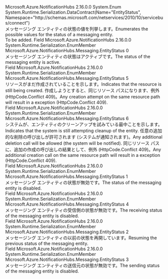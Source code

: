 <Type Name="EntityStatus" FullName="Microsoft.Azure.NotificationHubs.Messaging.EntityStatus">
  <TypeSignature Language="C#" Value="public enum EntityStatus" />
  <TypeSignature Language="ILAsm" Value=".class public auto ansi sealed EntityStatus extends System.Enum" />
  <TypeSignature Language="DocId" Value="T:Microsoft.Azure.NotificationHubs.Messaging.EntityStatus" />
  <TypeSignature Language="VB.NET" Value="Public Enum EntityStatus" />
  <TypeSignature Language="F#" Value="type EntityStatus = " />
  <AssemblyInfo>
    <AssemblyName>Microsoft.Azure.NotificationHubs</AssemblyName>
    <AssemblyVersion>2.16.0.0</AssemblyVersion>
  </AssemblyInfo>
  <Base>
    <BaseTypeName>System.Enum</BaseTypeName>
  </Base>
  <Attributes>
    <Attribute>
      <AttributeName>System.Runtime.Serialization.DataContract(Name="EntityStatus", Namespace="http://schemas.microsoft.com/netservices/2010/10/servicebus/connect")</AttributeName>
    </Attribute>
  </Attributes>
  <Docs>
    <summary><span data-ttu-id="fe5f5-101">メッセージング エンティティの状態の値を列挙します。</span><span class="sxs-lookup"><span data-stu-id="fe5f5-101">Enumerates the possible values for the status of a messaging entity.</span></span></summary>
    <remarks>To be added.</remarks>
  </Docs>
  <Members>
    <Member MemberName="Active">
      <MemberSignature Language="C#" Value="Active" />
      <MemberSignature Language="ILAsm" Value=".field public static literal valuetype Microsoft.Azure.NotificationHubs.Messaging.EntityStatus Active = int32(0)" />
      <MemberSignature Language="DocId" Value="F:Microsoft.Azure.NotificationHubs.Messaging.EntityStatus.Active" />
      <MemberSignature Language="VB.NET" Value="Active" />
      <MemberSignature Language="F#" Value="Active = 0" Usage="Microsoft.Azure.NotificationHubs.Messaging.EntityStatus.Active" />
      <MemberType>Field</MemberType>
      <AssemblyInfo>
        <AssemblyName>Microsoft.Azure.NotificationHubs</AssemblyName>
        <AssemblyVersion>2.16.0.0</AssemblyVersion>
      </AssemblyInfo>
      <Attributes>
        <Attribute>
          <AttributeName>System.Runtime.Serialization.EnumMember</AttributeName>
        </Attribute>
      </Attributes>
      <ReturnValue>
        <ReturnType>Microsoft.Azure.NotificationHubs.Messaging.EntityStatus</ReturnType>
      </ReturnValue>
      <MemberValue>0</MemberValue>
      <Docs>
        <summary><span data-ttu-id="fe5f5-102">メッセージング エンティティの状態はアクティブです。</span><span class="sxs-lookup"><span data-stu-id="fe5f5-102">The status of the messaging entity is active.</span></span></summary>
      </Docs>
    </Member>
    <Member MemberName="Creating">
      <MemberSignature Language="C#" Value="Creating" />
      <MemberSignature Language="ILAsm" Value=".field public static literal valuetype Microsoft.Azure.NotificationHubs.Messaging.EntityStatus Creating = int32(5)" />
      <MemberSignature Language="DocId" Value="F:Microsoft.Azure.NotificationHubs.Messaging.EntityStatus.Creating" />
      <MemberSignature Language="VB.NET" Value="Creating" />
      <MemberSignature Language="F#" Value="Creating = 5" Usage="Microsoft.Azure.NotificationHubs.Messaging.EntityStatus.Creating" />
      <MemberType>Field</MemberType>
      <AssemblyInfo>
        <AssemblyName>Microsoft.Azure.NotificationHubs</AssemblyName>
        <AssemblyVersion>2.16.0.0</AssemblyVersion>
      </AssemblyInfo>
      <Attributes>
        <Attribute>
          <AttributeName>System.Runtime.Serialization.EnumMember</AttributeName>
        </Attribute>
      </Attributes>
      <ReturnValue>
        <ReturnType>Microsoft.Azure.NotificationHubs.Messaging.EntityStatus</ReturnType>
      </ReturnValue>
      <MemberValue>5</MemberValue>
      <Docs>
        <summary><span data-ttu-id="fe5f5-103">リソースがまだ作成されていることを示します。</span><span class="sxs-lookup"><span data-stu-id="fe5f5-103">Indicates that the resource is still being created.</span></span> <span data-ttu-id="fe5f5-104">作成しようとすると、同じリソース パスになります、<see cref="T:Microsoft.Azure.NotificationHubs.Messaging.MessagingException" />例外 (HttpCode.Conflict 409)。</span><span class="sxs-lookup"><span data-stu-id="fe5f5-104">Any creation attempt on the same resource path will result in a <see cref="T:Microsoft.Azure.NotificationHubs.Messaging.MessagingException" /> exception (HttpCode.Conflict 409).</span></span></summary>
      </Docs>
    </Member>
    <Member MemberName="Deleting">
      <MemberSignature Language="C#" Value="Deleting" />
      <MemberSignature Language="ILAsm" Value=".field public static literal valuetype Microsoft.Azure.NotificationHubs.Messaging.EntityStatus Deleting = int32(6)" />
      <MemberSignature Language="DocId" Value="F:Microsoft.Azure.NotificationHubs.Messaging.EntityStatus.Deleting" />
      <MemberSignature Language="VB.NET" Value="Deleting" />
      <MemberSignature Language="F#" Value="Deleting = 6" Usage="Microsoft.Azure.NotificationHubs.Messaging.EntityStatus.Deleting" />
      <MemberType>Field</MemberType>
      <AssemblyInfo>
        <AssemblyName>Microsoft.Azure.NotificationHubs</AssemblyName>
        <AssemblyVersion>2.16.0.0</AssemblyVersion>
      </AssemblyInfo>
      <Attributes>
        <Attribute>
          <AttributeName>System.Runtime.Serialization.EnumMember</AttributeName>
        </Attribute>
      </Attributes>
      <ReturnValue>
        <ReturnType>Microsoft.Azure.NotificationHubs.Messaging.EntityStatus</ReturnType>
      </ReturnValue>
      <MemberValue>6</MemberValue>
      <Docs>
        <summary><span data-ttu-id="fe5f5-105">システムが、エンティティのクリーンアップを試みている最中ことを示します。</span><span class="sxs-lookup"><span data-stu-id="fe5f5-105">Indicates that the system is still attempting cleanup of the entity.</span></span> <span data-ttu-id="fe5f5-106">任意の追加的な削除の呼び出しが許可されます (システムが通知されます)。</span><span class="sxs-lookup"><span data-stu-id="fe5f5-106">Any additional deletion call will be allowed (the system will be notified).</span></span> <span data-ttu-id="fe5f5-107">同じリソース パスに、追加の作成の呼び出しの結果として、<see cref="T:Microsoft.Azure.NotificationHubs.Messaging.MessagingException" />例外 (HttpCode.Conflict 409)。</span><span class="sxs-lookup"><span data-stu-id="fe5f5-107">Any additional creation call on the same resource path will result in a <see cref="T:Microsoft.Azure.NotificationHubs.Messaging.MessagingException" /> exception (HttpCode.Conflict 409).</span></span></summary>
      </Docs>
    </Member>
    <Member MemberName="Disabled">
      <MemberSignature Language="C#" Value="Disabled" />
      <MemberSignature Language="ILAsm" Value=".field public static literal valuetype Microsoft.Azure.NotificationHubs.Messaging.EntityStatus Disabled = int32(1)" />
      <MemberSignature Language="DocId" Value="F:Microsoft.Azure.NotificationHubs.Messaging.EntityStatus.Disabled" />
      <MemberSignature Language="VB.NET" Value="Disabled" />
      <MemberSignature Language="F#" Value="Disabled = 1" Usage="Microsoft.Azure.NotificationHubs.Messaging.EntityStatus.Disabled" />
      <MemberType>Field</MemberType>
      <AssemblyInfo>
        <AssemblyName>Microsoft.Azure.NotificationHubs</AssemblyName>
        <AssemblyVersion>2.16.0.0</AssemblyVersion>
      </AssemblyInfo>
      <Attributes>
        <Attribute>
          <AttributeName>System.Runtime.Serialization.EnumMember</AttributeName>
        </Attribute>
      </Attributes>
      <ReturnValue>
        <ReturnType>Microsoft.Azure.NotificationHubs.Messaging.EntityStatus</ReturnType>
      </ReturnValue>
      <MemberValue>1</MemberValue>
      <Docs>
        <summary><span data-ttu-id="fe5f5-108">メッセージング エンティティの状態が無効です。</span><span class="sxs-lookup"><span data-stu-id="fe5f5-108">The status of the messaging entity is disabled.</span></span></summary>
      </Docs>
    </Member>
    <Member MemberName="ReceiveDisabled">
      <MemberSignature Language="C#" Value="ReceiveDisabled" />
      <MemberSignature Language="ILAsm" Value=".field public static literal valuetype Microsoft.Azure.NotificationHubs.Messaging.EntityStatus ReceiveDisabled = int32(4)" />
      <MemberSignature Language="DocId" Value="F:Microsoft.Azure.NotificationHubs.Messaging.EntityStatus.ReceiveDisabled" />
      <MemberSignature Language="VB.NET" Value="ReceiveDisabled" />
      <MemberSignature Language="F#" Value="ReceiveDisabled = 4" Usage="Microsoft.Azure.NotificationHubs.Messaging.EntityStatus.ReceiveDisabled" />
      <MemberType>Field</MemberType>
      <AssemblyInfo>
        <AssemblyName>Microsoft.Azure.NotificationHubs</AssemblyName>
        <AssemblyVersion>2.16.0.0</AssemblyVersion>
      </AssemblyInfo>
      <Attributes>
        <Attribute>
          <AttributeName>System.Runtime.Serialization.EnumMember</AttributeName>
        </Attribute>
      </Attributes>
      <ReturnValue>
        <ReturnType>Microsoft.Azure.NotificationHubs.Messaging.EntityStatus</ReturnType>
      </ReturnValue>
      <MemberValue>4</MemberValue>
      <Docs>
        <summary><span data-ttu-id="fe5f5-109">メッセージング エンティティの受信側の状態が無効です。</span><span class="sxs-lookup"><span data-stu-id="fe5f5-109">The receiving status of the messaging entity is disabled.</span></span></summary>
      </Docs>
    </Member>
    <Member MemberName="Restoring">
      <MemberSignature Language="C#" Value="Restoring" />
      <MemberSignature Language="ILAsm" Value=".field public static literal valuetype Microsoft.Azure.NotificationHubs.Messaging.EntityStatus Restoring = int32(2)" />
      <MemberSignature Language="DocId" Value="F:Microsoft.Azure.NotificationHubs.Messaging.EntityStatus.Restoring" />
      <MemberSignature Language="VB.NET" Value="Restoring" />
      <MemberSignature Language="F#" Value="Restoring = 2" Usage="Microsoft.Azure.NotificationHubs.Messaging.EntityStatus.Restoring" />
      <MemberType>Field</MemberType>
      <AssemblyInfo>
        <AssemblyName>Microsoft.Azure.NotificationHubs</AssemblyName>
        <AssemblyVersion>2.16.0.0</AssemblyVersion>
      </AssemblyInfo>
      <Attributes>
        <Attribute>
          <AttributeName>System.Runtime.Serialization.EnumMember</AttributeName>
        </Attribute>
      </Attributes>
      <ReturnValue>
        <ReturnType>Microsoft.Azure.NotificationHubs.Messaging.EntityStatus</ReturnType>
      </ReturnValue>
      <MemberValue>2</MemberValue>
      <Docs>
        <summary><span data-ttu-id="fe5f5-110">メッセージング エンティティの以前の状態を再開しています。</span><span class="sxs-lookup"><span data-stu-id="fe5f5-110">Resuming the previous status of the messaging entity.</span></span></summary>
      </Docs>
    </Member>
    <Member MemberName="SendDisabled">
      <MemberSignature Language="C#" Value="SendDisabled" />
      <MemberSignature Language="ILAsm" Value=".field public static literal valuetype Microsoft.Azure.NotificationHubs.Messaging.EntityStatus SendDisabled = int32(3)" />
      <MemberSignature Language="DocId" Value="F:Microsoft.Azure.NotificationHubs.Messaging.EntityStatus.SendDisabled" />
      <MemberSignature Language="VB.NET" Value="SendDisabled" />
      <MemberSignature Language="F#" Value="SendDisabled = 3" Usage="Microsoft.Azure.NotificationHubs.Messaging.EntityStatus.SendDisabled" />
      <MemberType>Field</MemberType>
      <AssemblyInfo>
        <AssemblyName>Microsoft.Azure.NotificationHubs</AssemblyName>
        <AssemblyVersion>2.16.0.0</AssemblyVersion>
      </AssemblyInfo>
      <Attributes>
        <Attribute>
          <AttributeName>System.Runtime.Serialization.EnumMember</AttributeName>
        </Attribute>
      </Attributes>
      <ReturnValue>
        <ReturnType>Microsoft.Azure.NotificationHubs.Messaging.EntityStatus</ReturnType>
      </ReturnValue>
      <MemberValue>3</MemberValue>
      <Docs>
        <summary><span data-ttu-id="fe5f5-111">メッセージング エンティティの送信元の状態が無効です。</span><span class="sxs-lookup"><span data-stu-id="fe5f5-111">The sending status of the messaging entity is disabled.</span></span></summary>
      </Docs>
    </Member>
  </Members>
</Type>